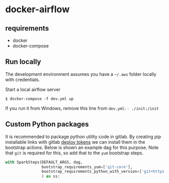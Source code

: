 # docker-airflow

## requirements
* docker
* docker-compose

## Run locally

The development environment assumes you have a `~/.aws` folder locally with credentials.

Start a local airflow server

`$ docker-compose -f dev.yml up`

If you run it from Windows, remove this line from `dev.yml`: `- ./init:/init`

## Custom Python packages
It is recommended to package python utility code in gitlab. By creating pip installable links with gitlab [deploy
tokens](https://docs.gitlab.com/ee/user/project/deploy_tokens/) we can install them in the bootstrap actions. 
Below is shown an example dag for this purpose. Note that `git` is required for this, so add that to the
`yum` bootstrap steps.

```python
with SparkSteps(DEFAULT_ARGS, dag,
                bootstrap_requirements_yum=['git-core'],
                bootstrap_requirements_python_with_version=['git+https://<username>:<deploy-token>@gitlab.com/repo.git']
                ) as ss:
```


